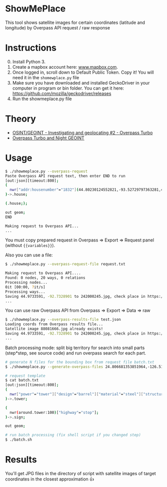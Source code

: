# ShowMePlace

This tool shows satellite images for certain coordinates (latitude and longitude) by Overpass API request / raw response

# Instructions
0. Install Python 3.
1. Create a mapbox account here: www.mapbox.com. 
2. Once logged in, scroll down to Default Public Token. Copy it! You will need it in the `shomewplace.py` file
3. Make sure you have downloaded and installed GeckoDriver in your computer in program or bin folder. You can get it here: https://github.com/mozilla/geckodriver/releases
4. Run the showmeplace.py file

# Theory

- [OSINT/GEOINT - Investigating and geolocating #2 - Overpass Turbo](https://haax.fr/en/writeups/osint-geoint/osint-flight-volume2-overpassturbo/)
- [Overpass Turbo and Night GEOINT](https://www.youtube.com/watch?v=h-_Z7xHGEh4)

# Usage

```sh
$ ./showmeplace.py --overpass-request
Paste Overpass API request text, then enter END to run
[out:json][timeout:800];
(
  nwr["addr:housenumber"="1832"](44.80230124552821,-93.52729797363281,45.22025894300122,-92.7252960205078);
)->.house;

(.house;);

out geom;
END

Making request to Overpass API...
...
```

You must copy prepared request in Overpass => Export => Request panel (without `{{variables}}`).

Also you can use a file:

```sh
$ ./showmeplace.py --overpass-request-file request.txt

Making request to Overpass API....
Found: 0 nodes, 20 ways, 0 relations
Processing nodes...
0it [00:00, ?it/s]
Processing ways...
Saving 44.9733591, -92.7328901 to 242000245.jpg, check place in https://www.google.com/maps/@44.9733591,-92.7328901,17.5z
...
```

You can use raw Overpass API from Overpass => Export => Data => raw

```sh
$ ./showmeplace.py --overpass-results-file test.json
Loading coords from Overpass results file...
Satellite image 88081666.jpg already exists!
Saving 44.9733591, -92.7328901 to 242000245.jpg, check place in https://www.google.com/maps/@44.9733591,-92.7328901,17.5z
...
```

Batch processing mode: split big territory for search into small parts (step*step, see source code) and run overpass search for each part.

```sh
# generate N files for the bounding box from request file batch.txt
$ ./showmeplace.py --generate-overpass-files 24.806681353851964,-126.5185546875,53.4357192066942,-65.3466796875 --overpass-request-file batch.txt

# request template
$ cat batch.txt
[out:json][timeout:800];
(
  nwr["power"="tower"]["design"="barrel"]["material"="steel"]["structure"="tubular"]({{bbox}});
)->.tower;

(
  nwr(around.tower:100)["highway"="stop"];
)->.sign;

out geom;

# run batch processing (fix shell script if you changed step)
$ ./batch.sh
```

# Results

You'll get JPG files in the directory of script with satellite images of target coordinates in the closest approximation 👍
